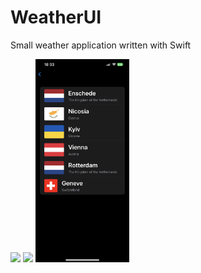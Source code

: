 # WeatherUI
Small weather application written with Swift
 
<img src="Images/UI_Dark.PNG" width="150">
<img src="Images/UI_Light.PNG" width="150">
<img src="Images/Menu.PNG" width="150">
